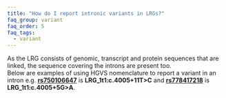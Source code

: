 ```yaml
---
title: "How do I report intronic variants in LRGs?"
faq_group: variant
faq_order: 5
faq_tags:
  - variant
---
```


As the LRG consists of genomic, transcript and protein sequences that are linked, the sequence covering the introns are present too.  
Below are examples of using HGVS nomenclature to report a variant in an intron e.g.
**[rs750106647](http://www.ncbi.nlm.nih.gov/projects/SNP/snp_ref.cgi?rs=rs750106647)** is **LRG_1t1:c.4005+11T>C** and **[rs778417218](http://www.ncbi.nlm.nih.gov/projects/SNP/snp_ref.cgi?rs=rs778417218)** is **LRG_1t1:c.4005+5G>A**.
